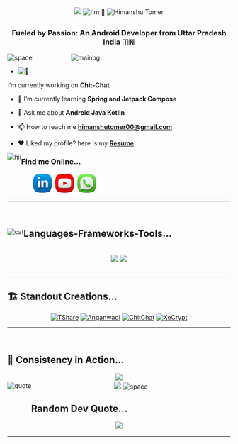 <div align="center">

  <img height=100px; src="https://github.com/tomer00/tomer00/assets/68748487/51b23dac-2873-45ec-bb47-6190f09e2282">
  <img height=120px; src="https://readme-typing-svg.demolab.com?font=Chelsea+Market+&weight=900&duration=1&pause=1000&color=00F7D7&width=60&lines=I'm" alt="I'm 👋" />
  <img height=120px; src="https://readme-typing-svg.demolab.com?font=Chelsea+Market+&weight=900&pause=1000&color=15F762&width=220&lines=Himanshu+Tomer;Andriod+Developer" alt="Himanshu Tomer" />
</div>
<h2> </h2>
<h3 align="center">Fueled by Passion: An Android Developer from Uttar Pradesh India 🇮🇳</h3>
 <img src="https://github.com/tomer00/tomer00/assets/68748487/9a4ac5fa-efb6-4e5a-9c0d-7be90f6b9d41" alt="space" width="100%" height="40"/>
 <img align="right" width=360px; src="https://github.com/tomer00/tomer00/assets/68748487/ea2dcf3e-9689-41f5-8609-99829936d6a2" alt="mainbg"/>

  
- <picture>
  <source srcset="https://fonts.gstatic.com/s/e/notoemoji/latest/1f6a7/512.webp" type="image/webp">
  <img src="https://fonts.gstatic.com/s/e/notoemoji/latest/1f6a7/512.gif" alt="🚧" width="26" height="26">
</picture> I’m currently working on **Chit-Chat**

- 🌱 I’m currently learning **Spring and Jetpack Compose**

- 💬 Ask me about **Android Java Kotlin**

- 📫 How to reach me **himanshutomer00@gmail.com**

- ❤️ Liked my profile? here is my <a href="https://github.com/hindu744/qrator744/blob/main/AndroidResume.png">**Resume**</a>

 
<img align="left" height=40px; src="https://github.com/tomer00/tomer00/assets/68748487/c1e8326f-89cd-481e-8542-4ebcf9b71d26" alt="hii"/>
<h3 align="left">Find me Online...</h3>
<div align="left">
<img width="52"/>
<a href="https://linkedin.com/in/tomer00"><img src="https://github.com/hindu744/qrator744/blob/main/iconLinkedIn.webp" alt="LinkedIn" width="46"/></a>
<a href="https://www.youtube.com/@codewithtomer" target="blank"><img src="https://github.com/hindu744/qrator744/blob/main/iconYoutube.webp" alt="YouTube" width="46" /></a>
<a href="https://api.whatsapp.com/send/?phone=919997628974&text=Hii+Himanshu&type=phone_number" target="blank"><img src="https://github.com/hindu744/qrator744/blob/main/iconWhatsapp.webp" alt="Whatsapp" width="46" /></a>
</div>
 <hr/>‎ ‎ ‎ ‎ 
 <div align="left">
   <img align="left" height=34px; src="https://github.com/tomer00/tomer00/assets/68748487/7d141320-94c9-4212-916a-3a574435637f" alt="cat"/>
<h2 align="left"> Languages-Frameworks-Tools...</h2>
 </div>‎ ‎ ‎ ‎ ‎ ‎‎ ‎ ‎ ‎ ‎ ‎ ‎  ‎   

<br/>
<div align="center">
    <img src="https://skillicons.dev/icons?i=androidstudio,idea,java,kotlin,php,ktor,hibernate,spring,css,git" />
    <img src="https://skillicons.dev/icons?i=ubuntu,cpp,javascript,github,express,nodejs,firebase,html,mongodb,c,mysql,postman" /><br>
</div>

<br/>
<hr/>
<h2>🏗️ ‎Standout Creations...</h2>

<div align="center">
  <a href="https://github.com/tomer00/TShare"><img src="https://github-readme-stats-git-masterrstaa-rickstaa.vercel.app/api/pin/?username=tomer00&repo=TShare&theme=blue-green" alt="TShare"/></a>
<a href="https://github.com/tomer00/Anganwadi-Helper"><img src="https://github-readme-stats-git-masterrstaa-rickstaa.vercel.app/api/pin/?username=tomer00&repo=Anganwadi-Helper&theme=blue-green" alt="Anganwadi"/></a>
<a href="https://github.com/tomer00/ChitChat"><img src="https://github-readme-stats-git-masterrstaa-rickstaa.vercel.app/api/pin/?username=tomer00&repo=ChitChat&theme=blue-green" alt="ChitChat"/></a>
<a href="https://github.com/tomer00/XeCrypt"><img src="https://github-readme-stats-git-masterrstaa-rickstaa.vercel.app/api/pin/?username=tomer00&repo=XeCrypt&theme=blue-green" alt="XeCrypt"/></a>
</div>
<hr/>
<br/>
<h2>🎢 Consistency in Action...</h2>
<p align="center">
<img src="https://github-readme-streak-stats.herokuapp.com/?user=tomer00&theme=blue-green&hide_border=false">
  <br/>
<img src="https://github-readme-stats.vercel.app/api/top-langs/?username=tomer00&theme=blue-green&hide_border=false&include_all_commits=true&count_private=true&layout=compact"/>

<img src="https://github.com/tomer00/tomer00/assets/68748487/9a4ac5fa-efb6-4e5a-9c0d-7be90f6b9d41" alt="space" width="100%" height="48px"/>

<img align="left" height=80px; src="https://github.com/tomer00/tomer00/assets/68748487/1a2b26bd-e45e-4c0c-93b8-cb0d0eebfbc3" alt="quote"/>
<h2 align="left">Random Dev Quote...</h2>

<p align="center">
<img src="https://quotes-github-readme.vercel.app/api?type=horizontal&theme=tokyonight">

<hr/>
